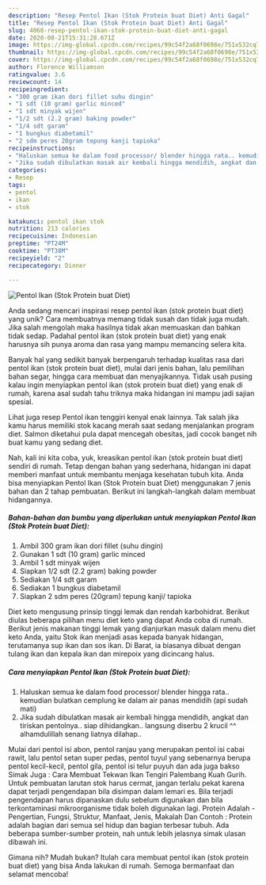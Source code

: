 ```yaml
---
description: "Resep Pentol Ikan (Stok Protein buat Diet) Anti Gagal"
title: "Resep Pentol Ikan (Stok Protein buat Diet) Anti Gagal"
slug: 4068-resep-pentol-ikan-stok-protein-buat-diet-anti-gagal
date: 2020-08-21T15:31:28.671Z
image: https://img-global.cpcdn.com/recipes/99c54f2a68f0698e/751x532cq70/pentol-ikan-stok-protein-buat-diet-foto-resep-utama.jpg
thumbnail: https://img-global.cpcdn.com/recipes/99c54f2a68f0698e/751x532cq70/pentol-ikan-stok-protein-buat-diet-foto-resep-utama.jpg
cover: https://img-global.cpcdn.com/recipes/99c54f2a68f0698e/751x532cq70/pentol-ikan-stok-protein-buat-diet-foto-resep-utama.jpg
author: Florence Williamson
ratingvalue: 3.6
reviewcount: 14
recipeingredient:
- "300 gram ikan dori fillet suhu dingin"
- "1 sdt (10 gram) garlic minced"
- "1 sdt minyak wijen"
- "1/2 sdt (2.2 gram) baking powder"
- "1/4 sdt garam"
- "1 bungkus diabetamil"
- "2 sdm peres 20gram tepung kanji tapioka"
recipeinstructions:
- "Haluskan semua ke dalam food processor/ blender hingga rata.. kemudian bulatkan cemplung ke dalam air panas mendidih (api sudah mati)"
- "Jika sudah dibulatkan masak air kembali hingga mendidih, angkat dan tiriskan pentolnya.. siap dihidangkan.. langsung diserbu 2 krucil ^^ alhamdulillah senang liatnya dilahap.."
categories:
- Resep
tags:
- pentol
- ikan
- stok

katakunci: pentol ikan stok 
nutrition: 213 calories
recipecuisine: Indonesian
preptime: "PT24M"
cooktime: "PT38M"
recipeyield: "2"
recipecategory: Dinner

---
```



![Pentol Ikan (Stok Protein buat Diet)](https://img-global.cpcdn.com/recipes/99c54f2a68f0698e/751x532cq70/pentol-ikan-stok-protein-buat-diet-foto-resep-utama.jpg)

Anda sedang mencari inspirasi resep pentol ikan (stok protein buat diet) yang unik? Cara membuatnya memang tidak susah dan tidak juga mudah. Jika salah mengolah maka hasilnya tidak akan memuaskan dan bahkan tidak sedap. Padahal pentol ikan (stok protein buat diet) yang enak harusnya sih punya aroma dan rasa yang mampu memancing selera kita.

Banyak hal yang sedikit banyak berpengaruh terhadap kualitas rasa dari pentol ikan (stok protein buat diet), mulai dari jenis bahan, lalu pemilihan bahan segar, hingga cara membuat dan menyajikannya. Tidak usah pusing kalau ingin menyiapkan pentol ikan (stok protein buat diet) yang enak di rumah, karena asal sudah tahu triknya maka hidangan ini mampu jadi sajian spesial.

Lihat juga resep Pentol ikan tenggiri kenyal enak lainnya. Tak salah jika kamu harus memiliki stok kacang merah saat sedang menjalankan program diet. Salmon diketahui pula dapat mencegah obesitas, jadi cocok banget nih buat kamu yang sedang diet.


Nah, kali ini kita coba, yuk, kreasikan pentol ikan (stok protein buat diet) sendiri di rumah. Tetap dengan bahan yang sederhana, hidangan ini dapat memberi manfaat untuk membantu menjaga kesehatan tubuh kita. Anda bisa menyiapkan Pentol Ikan (Stok Protein buat Diet) menggunakan 7 jenis bahan dan 2 tahap pembuatan. Berikut ini langkah-langkah dalam membuat hidangannya.

<!--inarticleads1-->

##### Bahan-bahan dan bumbu yang diperlukan untuk menyiapkan Pentol Ikan (Stok Protein buat Diet):

1. Ambil 300 gram ikan dori fillet (suhu dingin)
1. Gunakan 1 sdt (10 gram) garlic minced
1. Ambil 1 sdt minyak wijen
1. Siapkan 1/2 sdt (2.2 gram) baking powder
1. Sediakan 1/4 sdt garam
1. Sediakan 1 bungkus diabetamil
1. Siapkan 2 sdm peres (20gram) tepung kanji/ tapioka


Diet keto mengusung prinsip tinggi lemak dan rendah karbohidrat. Berikut diulas beberapa pilihan menu diet keto yang dapat Anda coba di rumah. Berikut jenis makanan tinggi lemak yang dianjurkan masuk dalam menu diet keto Anda, yaitu Stok ikan menjadi asas kepada banyak hidangan, terutamanya sup ikan dan sos ikan. Di Barat, ia biasanya dibuat dengan tulang ikan dan kepala ikan dan mirepoix yang dicincang halus. 

<!--inarticleads2-->

##### Cara menyiapkan Pentol Ikan (Stok Protein buat Diet):

1. Haluskan semua ke dalam food processor/ blender hingga rata.. kemudian bulatkan cemplung ke dalam air panas mendidih (api sudah mati)
1. Jika sudah dibulatkan masak air kembali hingga mendidih, angkat dan tiriskan pentolnya.. siap dihidangkan.. langsung diserbu 2 krucil ^^ alhamdulillah senang liatnya dilahap..


Mulai dari pentol isi abon, pentol ranjau yang merupakan pentol isi cabai rawit, lalu pentol setan super pedas, pentol tuyul yang sebenarnya berupa pentol kecil-kecil, pentol gila, pentol isi telur puyuh dan ada juga bakso Simak Juga : Cara Membuat Tekwan Ikan Tengiri Palembang Kuah Gurih. Untuk pembuatan larutan stok harus cermat, jangan terlalu pekat karena dapat terjadi pengendapan bila disimpan dalam lemari es. Bila terjadi pengendapan harus dipanaskan dulu sebelum digunakan dan bila terkontaminasi mikroorganisme tidak boleh digunakan lagi. Protein Adalah - Pengertian, Fungsi, Struktur, Manfaat, Jenis, Makalah Dan Contoh : Protein adalah bagian dari semua sel hidup dan bagian terbesar tubuh. Ada beberapa sumber-sumber protein, nah untuk lebih jelasnya simak ulasan dibawah ini. 

Gimana nih? Mudah bukan? Itulah cara membuat pentol ikan (stok protein buat diet) yang bisa Anda lakukan di rumah. Semoga bermanfaat dan selamat mencoba!
